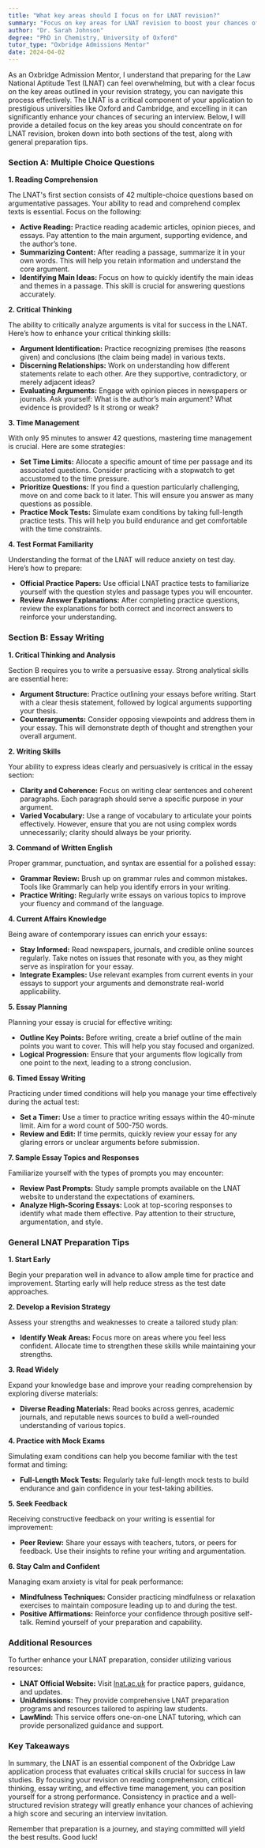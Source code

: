 ```yaml
---
title: "What key areas should I focus on for LNAT revision?"
summary: "Focus on key areas for LNAT revision to boost your chances of success in applying to top universities like Oxford and Cambridge."
author: "Dr. Sarah Johnson"
degree: "PhD in Chemistry, University of Oxford"
tutor_type: "Oxbridge Admissions Mentor"
date: 2024-04-02
---
```


As an Oxbridge Admission Mentor, I understand that preparing for the Law National Aptitude Test (LNAT) can feel overwhelming, but with a clear focus on the key areas outlined in your revision strategy, you can navigate this process effectively. The LNAT is a critical component of your application to prestigious universities like Oxford and Cambridge, and excelling in it can significantly enhance your chances of securing an interview. Below, I will provide a detailed focus on the key areas you should concentrate on for LNAT revision, broken down into both sections of the test, along with general preparation tips.

### Section A: Multiple Choice Questions

**1. Reading Comprehension**

The LNAT's first section consists of 42 multiple-choice questions based on argumentative passages. Your ability to read and comprehend complex texts is essential. Focus on the following:

- **Active Reading:** Practice reading academic articles, opinion pieces, and essays. Pay attention to the main argument, supporting evidence, and the author’s tone.
- **Summarizing Content:** After reading a passage, summarize it in your own words. This will help you retain information and understand the core argument.
- **Identifying Main Ideas:** Focus on how to quickly identify the main ideas and themes in a passage. This skill is crucial for answering questions accurately.

**2. Critical Thinking**

The ability to critically analyze arguments is vital for success in the LNAT. Here’s how to enhance your critical thinking skills:

- **Argument Identification:** Practice recognizing premises (the reasons given) and conclusions (the claim being made) in various texts.
- **Discerning Relationships:** Work on understanding how different statements relate to each other. Are they supportive, contradictory, or merely adjacent ideas?
- **Evaluating Arguments:** Engage with opinion pieces in newspapers or journals. Ask yourself: What is the author’s main argument? What evidence is provided? Is it strong or weak?

**3. Time Management**

With only 95 minutes to answer 42 questions, mastering time management is crucial. Here are some strategies:

- **Set Time Limits:** Allocate a specific amount of time per passage and its associated questions. Consider practicing with a stopwatch to get accustomed to the time pressure.
- **Prioritize Questions:** If you find a question particularly challenging, move on and come back to it later. This will ensure you answer as many questions as possible.
- **Practice Mock Tests:** Simulate exam conditions by taking full-length practice tests. This will help you build endurance and get comfortable with the time constraints.

**4. Test Format Familiarity**

Understanding the format of the LNAT will reduce anxiety on test day. Here’s how to prepare:

- **Official Practice Papers:** Use official LNAT practice tests to familiarize yourself with the question styles and passage types you will encounter.
- **Review Answer Explanations:** After completing practice questions, review the explanations for both correct and incorrect answers to reinforce your understanding.

### Section B: Essay Writing

**1. Critical Thinking and Analysis**

Section B requires you to write a persuasive essay. Strong analytical skills are essential here:

- **Argument Structure:** Practice outlining your essays before writing. Start with a clear thesis statement, followed by logical arguments supporting your thesis.
- **Counterarguments:** Consider opposing viewpoints and address them in your essay. This will demonstrate depth of thought and strengthen your overall argument.

**2. Writing Skills**

Your ability to express ideas clearly and persuasively is critical in the essay section:

- **Clarity and Coherence:** Focus on writing clear sentences and coherent paragraphs. Each paragraph should serve a specific purpose in your argument.
- **Varied Vocabulary:** Use a range of vocabulary to articulate your points effectively. However, ensure that you are not using complex words unnecessarily; clarity should always be your priority.

**3. Command of Written English**

Proper grammar, punctuation, and syntax are essential for a polished essay:

- **Grammar Review:** Brush up on grammar rules and common mistakes. Tools like Grammarly can help you identify errors in your writing.
- **Practice Writing:** Regularly write essays on various topics to improve your fluency and command of the language.

**4. Current Affairs Knowledge**

Being aware of contemporary issues can enrich your essays:

- **Stay Informed:** Read newspapers, journals, and credible online sources regularly. Take notes on issues that resonate with you, as they might serve as inspiration for your essay.
- **Integrate Examples:** Use relevant examples from current events in your essays to support your arguments and demonstrate real-world applicability.

**5. Essay Planning**

Planning your essay is crucial for effective writing:

- **Outline Key Points:** Before writing, create a brief outline of the main points you want to cover. This will help you stay focused and organized.
- **Logical Progression:** Ensure that your arguments flow logically from one point to the next, leading to a strong conclusion.

**6. Timed Essay Writing**

Practicing under timed conditions will help you manage your time effectively during the actual test:

- **Set a Timer:** Use a timer to practice writing essays within the 40-minute limit. Aim for a word count of 500-750 words.
- **Review and Edit:** If time permits, quickly review your essay for any glaring errors or unclear arguments before submission.

**7. Sample Essay Topics and Responses**

Familiarize yourself with the types of prompts you may encounter:

- **Review Past Prompts:** Study sample prompts available on the LNAT website to understand the expectations of examiners.
- **Analyze High-Scoring Essays:** Look at top-scoring responses to identify what made them effective. Pay attention to their structure, argumentation, and style.

### General LNAT Preparation Tips

**1. Start Early**

Begin your preparation well in advance to allow ample time for practice and improvement. Starting early will help reduce stress as the test date approaches.

**2. Develop a Revision Strategy**

Assess your strengths and weaknesses to create a tailored study plan:

- **Identify Weak Areas:** Focus more on areas where you feel less confident. Allocate time to strengthen these skills while maintaining your strengths.

**3. Read Widely**

Expand your knowledge base and improve your reading comprehension by exploring diverse materials:

- **Diverse Reading Materials:** Read books across genres, academic journals, and reputable news sources to build a well-rounded understanding of various topics.

**4. Practice with Mock Exams**

Simulating exam conditions can help you become familiar with the test format and timing:

- **Full-Length Mock Tests:** Regularly take full-length mock tests to build endurance and gain confidence in your test-taking abilities.

**5. Seek Feedback**

Receiving constructive feedback on your writing is essential for improvement:

- **Peer Review:** Share your essays with teachers, tutors, or peers for feedback. Use their insights to refine your writing and argumentation.

**6. Stay Calm and Confident**

Managing exam anxiety is vital for peak performance:

- **Mindfulness Techniques:** Consider practicing mindfulness or relaxation exercises to maintain composure leading up to and during the test.
- **Positive Affirmations:** Reinforce your confidence through positive self-talk. Remind yourself of your preparation and capability.

### Additional Resources

To further enhance your LNAT preparation, consider utilizing various resources:

- **LNAT Official Website:** Visit [lnat.ac.uk](https://lnat.ac.uk) for practice papers, guidance, and updates.
- **UniAdmissions:** They provide comprehensive LNAT preparation programs and resources tailored to aspiring law students.
- **LawMind:** This service offers one-on-one LNAT tutoring, which can provide personalized guidance and support.

### Key Takeaways

In summary, the LNAT is an essential component of the Oxbridge Law application process that evaluates critical skills crucial for success in law studies. By focusing your revision on reading comprehension, critical thinking, essay writing, and effective time management, you can position yourself for a strong performance. Consistency in practice and a well-structured revision strategy will greatly enhance your chances of achieving a high score and securing an interview invitation.

Remember that preparation is a journey, and staying committed will yield the best results. Good luck!
    